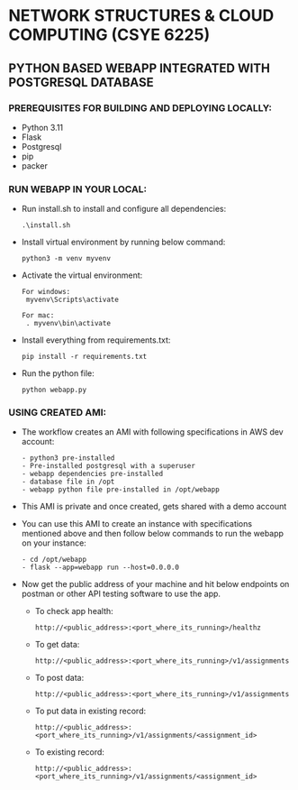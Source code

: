 # NETWORK STRUCTURES &amp; CLOUD COMPUTING (CSYE 6225)

## PYTHON BASED WEBAPP INTEGRATED WITH POSTGRESQL DATABASE

### PREREQUISITES FOR BUILDING AND DEPLOYING LOCALLY:
- Python 3.11
- Flask
- Postgresql
- pip
- packer

### RUN WEBAPP IN YOUR LOCAL:
- Run install.sh to install and configure all dependencies:
    
      .\install.sh

- Install virtual environment by running below command:
    
    
      python3 -m venv myvenv

- Activate the virtual environment:


      For windows:
       myvenv\Scripts\activate

      For mac:
       . myvenv\bin\activate

- Install everything from requirements.txt:
      
      pip install -r requirements.txt

- Run the python file:
      
      python webapp.py

### USING CREATED AMI:
- The workflow creates an AMI with following specifications in AWS dev account:
        
      - python3 pre-installed
      - Pre-installed postgresql with a superuser
      - webapp dependencies pre-installed
      - database file in /opt
      - webapp python file pre-installed in /opt/webapp
- This AMI is private and once created, gets shared with a demo account
- You can use this AMI to create an instance with specifications mentioned above and then follow below commands to run the webapp on your instance:
    
      
      - cd /opt/webapp
      - flask --app=webapp run --host=0.0.0.0
- Now get the public address of your machine and hit below endpoints on postman or other API testing software to use the app.


   - To check app health:
   
         
         http://<public_address>:<port_where_its_running>/healthz

    - To get data:
    
    
          
          http://<public_address>:<port_where_its_running>/v1/assignments

    - To post data:



          http://<public_address>:<port_where_its_running>/v1/assignments
    
    - To put data in existing record:



          http://<public_address>:<port_where_its_running>/v1/assignments/<assignment_id>

    - To existing record:


          http://<public_address>:<port_where_its_running>/v1/assignments/<assignment_id>